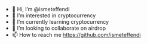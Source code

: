 - 👋 Hi, I’m @ismeteffendi
- 👀 I’m interested in cryptocurrency
- 🌱 I’m currently learning cryptocurrency
- 💞️ I’m looking to collaborate on airdrop
- 📫 How to reach me https://github.com/ismeteffendi

<!---
ismeteffendi/ismeteffendi is a ✨ special ✨ repository because its `README.md` (this file) appears on your GitHub profile.
You can click the Preview link to take a look at your changes.
--->
